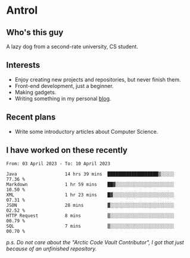 # Antrol

## Who's this guy

A lazy dog from a second-rate university, CS student.

## Interests

* Enjoy creating new projects and repositories, but never finish them.
* Front-end development, just a beginner.
* Making gadgets.
* Writing something in my personal [blog](https://blog.antrol.xyz/).

## Recent plans

* Write some introductory articles about Computer Science.

<!--
* Try to develop a website for [Anime4KCPP](https://github.com/TianZerL/Anime4KCPP).
* Develop a Markdown renderer which user can customize its css, of course it is GUI-based.~~(If I could finish  it before getting bored)~~
* Work with my [teammates](https://github.com/SWJTU-Lazy-Dogs).
* Find something interests me, as a hobby after finishing my ~~boring~~ homework.
-->

## I have worked on these recently

<!--START_SECTION:waka-->

```text
From: 03 April 2023 - To: 10 April 2023

Java                  14 hrs 39 mins  ███████████████████▒░░░░░   77.36 %
Markdown              1 hr 59 mins    ██▓░░░░░░░░░░░░░░░░░░░░░░   10.50 %
XML                   1 hr 23 mins    █▓░░░░░░░░░░░░░░░░░░░░░░░   07.31 %
JSON                  28 mins         ▓░░░░░░░░░░░░░░░░░░░░░░░░   02.52 %
HTTP Request          8 mins          ▒░░░░░░░░░░░░░░░░░░░░░░░░   00.79 %
SQL                   7 mins          ▒░░░░░░░░░░░░░░░░░░░░░░░░   00.70 %
```

<!--END_SECTION:waka-->

*p.s.  Do not care about the "Arctic Code Vault Contributor", I got that just because of an unfinished repository.*

<!--
**qzmlgfj/qzmlgfj** is a ✨ _special_ ✨ repository because its `README.md` (this file) appears on your GitHub profile.

Here are some ideas to get you started:

- 🔭 I’m currently working on ...
- 🌱 I’m currently learning ...
- 👯 I’m looking to collaborate on ...
- 🤔 I’m looking for help with ...
- 💬 Ask me about ...
- 📫 How to reach me: ...
- 😄 Pronouns: ...
- ⚡ Fun fact: ...
-->

